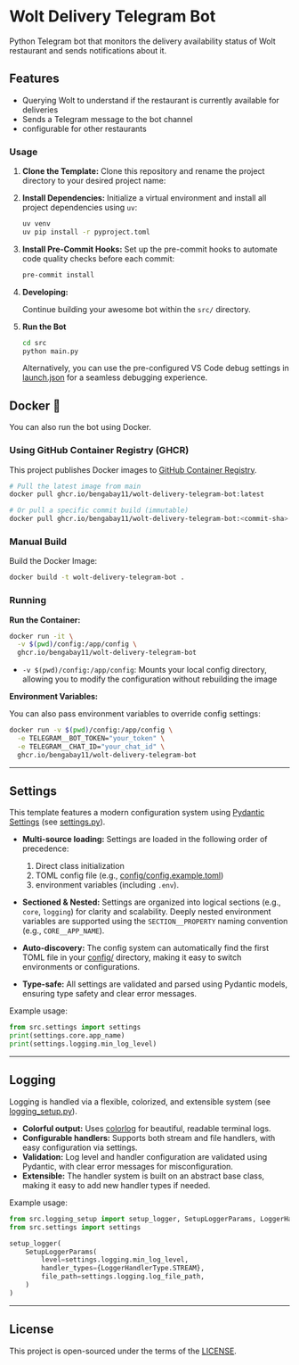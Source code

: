 # Wolt Delivery Telegram Bot

Python Telegram bot that monitors the delivery availability status of Wolt restaurant and sends notifications about it.

## Features

- Querying Wolt to understand if the restaurant is currently available for deliveries
- Sends a Telegram message to the bot channel
- configurable for other restaurants

### Usage

1. **Clone the Template:**
   Clone this repository and rename the project directory to your desired project name:

2. **Install Dependencies:**
   Initialize a virtual environment and install all project dependencies using `uv`:

   ```sh
   uv venv
   uv pip install -r pyproject.toml
   ```

3. **Install Pre-Commit Hooks:**
   Set up the pre-commit hooks to automate code quality checks before each commit:

   ```sh
   pre-commit install
   ```

4. **Developing:**

   Continue building your awesome bot within the `src/` directory.

5. **Run the Bot**

   ```sh
   cd src
   python main.py
   ```

   Alternatively, you can use the pre-configured VS Code debug settings in [launch.json](.vscode/launch.json) for a seamless debugging experience.

## Docker 🐳

You can also run the bot using Docker.

### Using GitHub Container Registry (GHCR)

This project publishes Docker images to [GitHub Container Registry](https://ghcr.io).

```bash
# Pull the latest image from main
docker pull ghcr.io/bengabay11/wolt-delivery-telegram-bot:latest

# Or pull a specific commit build (immutable)
docker pull ghcr.io/bengabay11/wolt-delivery-telegram-bot:<commit-sha>

```

### Manual Build

Build the Docker Image:

   ```sh
   docker build -t wolt-delivery-telegram-bot .
   ```

### Running

**Run the Container:**

   ```sh
   docker run -it \
     -v $(pwd)/config:/app/config \
     ghcr.io/bengabay11/wolt-delivery-telegram-bot
   ```

   - `-v $(pwd)/config:/app/config`: Mounts your local config directory, allowing you to modify the configuration without rebuilding the image

**Environment Variables:**

   You can also pass environment variables to override config settings:

   ```sh
   docker run -v $(pwd)/config:/app/config \
     -e TELEGRAM__BOT_TOKEN="your_token" \
     -e TELEGRAM__CHAT_ID="your_chat_id" \
     ghcr.io/bengabay11/wolt-delivery-telegram-bot
   ```

---

## Settings

This template features a modern configuration system using [Pydantic Settings](https://docs.pydantic.dev/latest/concepts/pydantic_settings/) (see [settings.py](src/settings.py)).

- **Multi-source loading:** Settings are loaded in the following order of precedence:

  1. Direct class initialization
  2. TOML config file (e.g., [config/config.example.toml](config/config.example.toml))
  3. environment variables (including `.env`).

- **Sectioned & Nested:** Settings are organized into logical sections (e.g., `core`, `logging`) for clarity and scalability. Deeply nested environment variables are supported using the `SECTION__PROPERTY` naming convention (e.g., `CORE__APP_NAME`).
- **Auto-discovery:** The config system can automatically find the first TOML file in your [config/](config) directory, making it easy to switch environments or configurations.
- **Type-safe:** All settings are validated and parsed using Pydantic models, ensuring type safety and clear error messages.

Example usage:

```python
from src.settings import settings
print(settings.core.app_name)
print(settings.logging.min_log_level)
```

---

## Logging

Logging is handled via a flexible, colorized, and extensible system (see [logging_setup.py](src/logging_setup.py)).

- **Colorful output:** Uses [colorlog](https://pypi.org/project/colorlog/) for beautiful, readable terminal logs.
- **Configurable handlers:** Supports both stream and file handlers, with easy configuration via settings.
- **Validation:** Log level and handler configuration are validated using Pydantic, with clear error messages for misconfiguration.
- **Extensible:** The handler system is built on an abstract base class, making it easy to add new handler types if needed.

Example usage:

```python
from src.logging_setup import setup_logger, SetupLoggerParams, LoggerHandlerType
from src.settings import settings

setup_logger(
    SetupLoggerParams(
        level=settings.logging.min_log_level,
        handler_types={LoggerHandlerType.STREAM},
        file_path=settings.logging.log_file_path,
    )
)
```

---

## License

This project is open-sourced under the terms of the [LICENSE](LICENSE).
